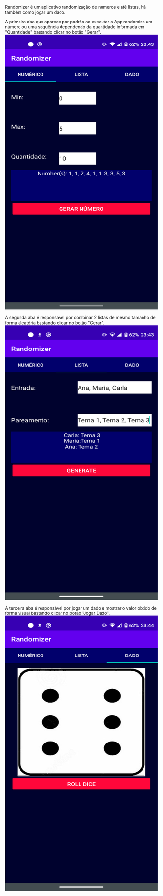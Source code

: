 Randomizer é um aplicativo randomização de números e até listas, há também como jogar um dado.

A primeira aba que aparece por padrão ao executar o App randomiza um número ou uma sequência dependendo
da quantidade informada em "Quantidade" bastando clicar no botão "Gerar".
<img src="Screenshots/RandNum.png" width="500" height="900">


A segunda aba é responsável por combinar 2 listas de mesmo tamanho de forma aleatória bastando clicar
no botão "Gerar".
<img src="Screenshots/RandList.png" width="500" height="900">


A terceira aba é responsável por jogar um dado e mostrar o valor obtido de forma visual bastando clicar
no botão "Jogar Dado".
<img src="Screenshots/RandDice.png" width="500" height="900">
